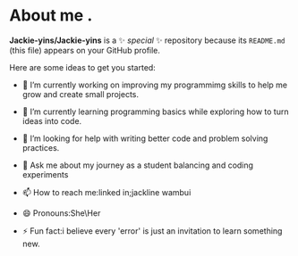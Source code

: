 # About me .


**Jackie-yins/Jackie-yins** is a ✨ _special_ ✨ repository because its `README.md` (this file) appears on your GitHub profile.

Here are some ideas to get you started:

- 🔭 I’m currently working on improving my programmimg skills to help me grow and create small projects.
- 🌱 I’m currently learning programming basics while exploring how to turn ideas into code.

- 🤔 I’m looking for help with writing better code and problem solving practices.
- 💬 Ask me about my journey as a student balancing and coding experiments
- 📫 How to reach me:linked in;jackline wambui
- 😄 Pronouns:She\Her
- ⚡ Fun fact:i believe every 'error' is just an invitation to learn something new.

